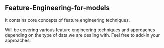 ## Feature-Engineering-for-models

It contains core concepts of feature engineering techniques.

Will be covering various feature engineering techniques and approaches depending on the type of data we are dealing with. Feel free to add-in your approaches.
